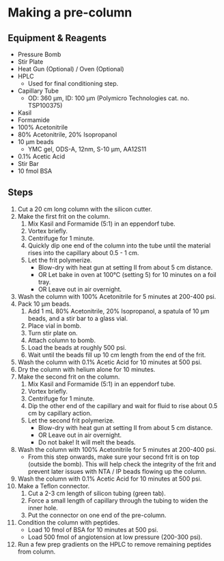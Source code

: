 # Making a pre-column

## Equipment & Reagents

* Pressure Bomb
* Stir Plate
* Heat Gun (Optional) / Oven (Optional)
* HPLC
    * Used for final conditioning step.
* Capillary Tube
    * OD: 360 μm, ID: 100 μm (Polymicro Technologies cat. no. TSP100375)
* Kasil
* Formamide
* 100% Acetonitrile
* 80% Acetonitrile, 20% Isopropanol
* 10 μm beads
    * YMC gel, ODS-A, 12nm, S-10 μm, AA12S11
* 0.1% Acetic Acid
* Stir Bar
* 10 fmol BSA

## Steps

1. Cut a 20 cm long column with the silicon cutter.
2. Make the first frit on the column.
    1. Mix Kasil and Formamide (5:1) in an eppendorf tube.
    2. Vortex briefly.
    3. Centrifuge for 1 minute.
    4. Quickly dip one end of the column into the tube until the material rises
       into the capillary about 0.5 - 1 cm.
    5. Let the frit polymerize.
        * Blow-dry with heat gun at setting II from about 5 cm distance.
        * OR Let bake in oven at 100°C (setting 5) for 10 minutes on a foil
          tray.
        * OR Leave out in air overnight.
3. Wash the column with 100% Acetonitrile for 5 minutes at 200-400 psi.
4. Pack 10 μm beads.
    1. Add 1 mL 80% Acetonitrile, 20% Isopropanol, a spatula of 10 μm beads,
       and a stir bar to a glass vial.
    2. Place vial in bomb.
    3. Turn stir plate on.
    4. Attach column to bomb.
    5. Load the beads at roughly 500 psi.
    6. Wait until the beads fill up 10 cm length from the end of the frit.
5. Wash the column with 0.1% Acetic Acid for 10 minutes at 500 psi.
6. Dry the column with helium alone for 10 minutes.
7. Make the second frit on the column.
    1. Mix Kasil and Formamide (5:1) in an eppendorf tube.
    2. Vortex briefly.
    3. Centrifuge for 1 minute.
    4. Dip the other end of the capillary and wait for fluid to rise about 0.5
       cm by capillary action.
    5. Let the second frit polymerize.
        * Blow-dry with heat gun at setting II from about 5 cm distance.
        * OR Leave out in air overnight.
        * Do not bake! It will melt the beads.
8. Wash the column with 100% Acetonitrile for 5 minutes at 200-400 psi.
    * From this step onwards, make sure your second frit is on top (outside the
      bomb). This will help check the integrity of the frit and prevent later
      issues with NTA / IP beads flowing up the column.
9. Wash the column with 0.1% Acetic Acid for 10 minutes at 500 psi.
10. Make a Teflon connector.
    1. Cut a 2-3 cm length of silicon tubing (green tab).
    2. Force a small length of capillary through the tubing to widen the inner
       hole.
    3. Put the connector on one end of the pre-column.
11. Condition the column with peptides.
    * Load 10 fmol of BSA for 10 minutes at 500 psi.
    * Load 500 fmol of angiotension at low pressure (200-300 psi).
12. Run a few prep gradients on the HPLC to remove remaining peptides from
    column.

